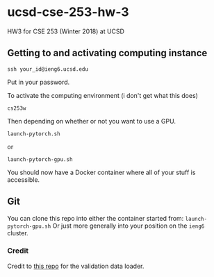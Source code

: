 # ucsd-cse-253-hw-3
HW3 for CSE 253 (Winter 2018) at UCSD

## Getting to and activating computing instance
`ssh your_id@ieng6.ucsd.edu`

Put in your password.

To activate the computing environment (i don't get what this does)

`cs253w`

Then depending on whether or not you want to use a GPU.

`launch-pytorch.sh`

or

`launch-pytorch-gpu.sh`

You should now have a Docker container where all of your stuff is accessible.


## Git
You can clone this repo into either the container started from:
`launch-pytorch-gpu.sh`
Or just more generally into your position on the `ieng6` cluster.


### Credit

Credit to [this repo](https://gist.github.com/kevinzakka/d33bf8d6c7f06a9d8c76d97a7879f5cb)
for the validation data loader.
